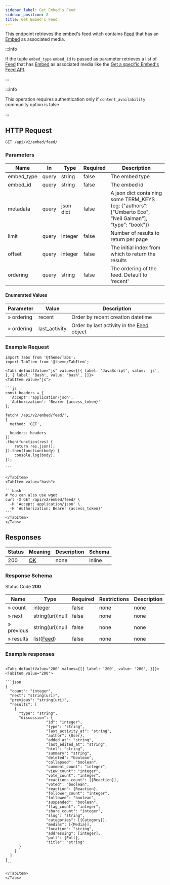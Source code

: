 ```yaml
---
sidebar_label: Get Embed's Feed
sidebar_position: 8
title: Get Embed's Feed
---
```


This endpoint retrieves the embed's feed witch contains [Feed](/docs/apireference/v2/schemas/feed) that has an [Embed](/docs/apireference/v2/schemas/embed) as associated media.

:::info

If the tuple `embed_type` `embed_id` is passed as parameter retrieves a list of [Feed](/docs/apireference/v2/schemas/feed) that has [Embed](/docs/apireference/v2/schemas/embed) as associated media like the [Get a specific Embed's Feed API](/docs/apireference/v2/embed/get_a_specific_embeds_feed).

:::

:::info

This operation requires authentication only if `content_availability` community option is false

:::

## HTTP Request

`GET /api/v2/embed/feed/`

### Parameters

|Name|In| Type      |Required| Description                                                                                             |
|---|---|-----------|---|---------------------------------------------------------------------------------------------------------|
|embed_type|query| string    |false| The embed type                                                                                          |
|embed_id|query| string    |false| The embed id                                                                                            |
|metadata|query| json dict |false| A json dict containing some TERM_KEYS (eg: {"authors": ["Umberto Eco", "Neil Gaiman"], "type": "book"}) |
|limit|query| integer   |false| Number of results to return per page                                                                    |
|offset|query| integer   |false| The initial index from which to return the results                                                      |
|ordering|query| string    |false| The ordering of the feed. Default to 'recent'                                                           |

#### Enumerated Values

|Parameter|Value|Description|
|---|---|---|
|» ordering|recent|Order by recent creation datetime|
|» ordering|last_activity|Order by last activity in the [Feed](/docs/apireference/v2/schemas/feed) object|

### Example Request

````mdx-code-block
import Tabs from '@theme/Tabs';
import TabItem from '@theme/TabItem';

<Tabs defaultValue="js" values={[{ label: 'JavaScript', value: 'js', }, { label: 'Bash', value: 'bash', }]}>
<TabItem value="js">

```js
const headers = {
  'Accept':'application/json',
  'Authorization': 'Bearer {access_token}'
};

fetch('/api/v2/embed/feed/',
{
  method: 'GET',

  headers: headers
})
.then(function(res) {
    return res.json();
}).then(function(body) {
    console.log(body);
});

```

</TabItem>
<TabItem value="bash">

```bash
# You can also use wget
curl -X GET /api/v2/embed/feed/ \
  -H 'Accept: application/json' \
  -H 'Authorization: Bearer {access_token}'
```
</TabItem>
</Tabs>
````

## Responses

|Status|Meaning|Description|Schema|
|---|---|---|---|
|200|[OK](https://tools.ietf.org/html/rfc7231#section-6.3.1)|none|Inline|

### Response Schema

Status Code **200**

|Name|Type|Required|Restrictions|Description|
|---|---|---|---|---|
|» count|integer|false|none|none|
|» next|string(uri)¦null|false|none|none|
|» previous|string(uri)¦null|false|none|none|
|» results|list([Feed](/docs/apireference/v2/schemas/feed))|false|none|none|

### Example responses


````mdx-code-block

<Tabs defaultValue="200" values={[{ label: '200', value: '200', }]}>
<TabItem value="200">

```json
{
  "count": "integer",
  "next": "string(uri)",
  "previous": "string(uri)",
  "results": [
    {
      "type": "string",
      "discussion": {
                  "id": "integer",
                  "type": "string",
                  "last_activity_at": "string",
                  "author": {User},
                  "added_at": "string",
                  "last_edited_at": "string",
                  "html": "string",
                  "summary": "string",
                  "deleted": "boolean",
                  "collapsed": "boolean",
                  "comment_count": "integer",
                  "view_count": "integer",
                  "vote_count": "integer",
                  "reactions_count": [{Reaction}],
                  "voted": "boolean",
                  "reaction": {Reaction},
                  "follower_count": "integer",
                  "followed": "boolean",
                  "suspended": "boolean",
                  "flag_count": "integer",
                  "share_count": "integer",
                  "slug": "string",
                  "categories": [{Category}],
                  "medias": [{Media}],
                  "location": "string",
                  "addressing": [integer],
                  "poll": {Poll},
                  "title": "string"
      }
    }
  ]
}
```

</TabItem>
</Tabs>
````




